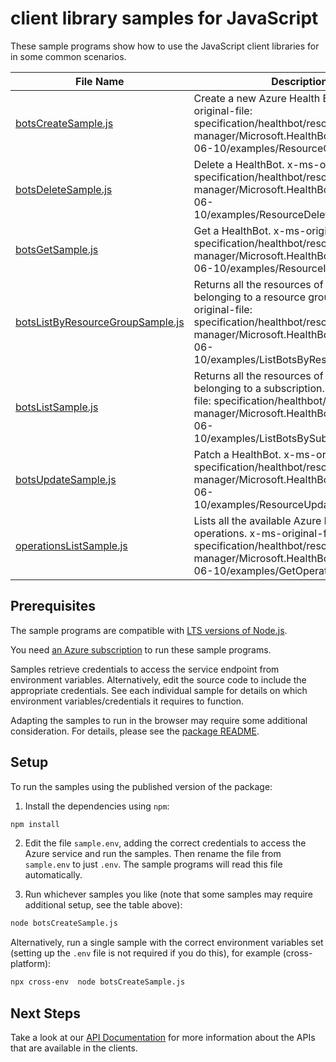 # client library samples for JavaScript

These sample programs show how to use the JavaScript client libraries for in some common scenarios.

| **File Name**                                                     | **Description**                                                                                                                                                                                                       |
| ----------------------------------------------------------------- | --------------------------------------------------------------------------------------------------------------------------------------------------------------------------------------------------------------------- |
| [botsCreateSample.js][botscreatesample]                           | Create a new Azure Health Bot. x-ms-original-file: specification/healthbot/resource-manager/Microsoft.HealthBot/stable/2021-06-10/examples/ResourceCreationPut.json                                                   |
| [botsDeleteSample.js][botsdeletesample]                           | Delete a HealthBot. x-ms-original-file: specification/healthbot/resource-manager/Microsoft.HealthBot/stable/2021-06-10/examples/ResourceDeletionDelete.json                                                           |
| [botsGetSample.js][botsgetsample]                                 | Get a HealthBot. x-ms-original-file: specification/healthbot/resource-manager/Microsoft.HealthBot/stable/2021-06-10/examples/ResourceInfoGet.json                                                                     |
| [botsListByResourceGroupSample.js][botslistbyresourcegroupsample] | Returns all the resources of a particular type belonging to a resource group x-ms-original-file: specification/healthbot/resource-manager/Microsoft.HealthBot/stable/2021-06-10/examples/ListBotsByResourceGroup.json |
| [botsListSample.js][botslistsample]                               | Returns all the resources of a particular type belonging to a subscription. x-ms-original-file: specification/healthbot/resource-manager/Microsoft.HealthBot/stable/2021-06-10/examples/ListBotsBySubscription.json   |
| [botsUpdateSample.js][botsupdatesample]                           | Patch a HealthBot. x-ms-original-file: specification/healthbot/resource-manager/Microsoft.HealthBot/stable/2021-06-10/examples/ResourceUpdatePatch.json                                                               |
| [operationsListSample.js][operationslistsample]                   | Lists all the available Azure Health Bot operations. x-ms-original-file: specification/healthbot/resource-manager/Microsoft.HealthBot/stable/2021-06-10/examples/GetOperations.json                                   |

## Prerequisites

The sample programs are compatible with [LTS versions of Node.js](https://nodejs.org/about/releases/).

You need [an Azure subscription][freesub] to run these sample programs.

Samples retrieve credentials to access the service endpoint from environment variables. Alternatively, edit the source code to include the appropriate credentials. See each individual sample for details on which environment variables/credentials it requires to function.

Adapting the samples to run in the browser may require some additional consideration. For details, please see the [package README][package].

## Setup

To run the samples using the published version of the package:

1. Install the dependencies using `npm`:

```bash
npm install
```

2. Edit the file `sample.env`, adding the correct credentials to access the Azure service and run the samples. Then rename the file from `sample.env` to just `.env`. The sample programs will read this file automatically.

3. Run whichever samples you like (note that some samples may require additional setup, see the table above):

```bash
node botsCreateSample.js
```

Alternatively, run a single sample with the correct environment variables set (setting up the `.env` file is not required if you do this), for example (cross-platform):

```bash
npx cross-env  node botsCreateSample.js
```

## Next Steps

Take a look at our [API Documentation][apiref] for more information about the APIs that are available in the clients.

[botscreatesample]: https://github.com/Azure/azure-sdk-for-js/blob/main/sdk/healthbot/arm-healthbot/samples/v2/javascript/botsCreateSample.js
[botsdeletesample]: https://github.com/Azure/azure-sdk-for-js/blob/main/sdk/healthbot/arm-healthbot/samples/v2/javascript/botsDeleteSample.js
[botsgetsample]: https://github.com/Azure/azure-sdk-for-js/blob/main/sdk/healthbot/arm-healthbot/samples/v2/javascript/botsGetSample.js
[botslistbyresourcegroupsample]: https://github.com/Azure/azure-sdk-for-js/blob/main/sdk/healthbot/arm-healthbot/samples/v2/javascript/botsListByResourceGroupSample.js
[botslistsample]: https://github.com/Azure/azure-sdk-for-js/blob/main/sdk/healthbot/arm-healthbot/samples/v2/javascript/botsListSample.js
[botsupdatesample]: https://github.com/Azure/azure-sdk-for-js/blob/main/sdk/healthbot/arm-healthbot/samples/v2/javascript/botsUpdateSample.js
[operationslistsample]: https://github.com/Azure/azure-sdk-for-js/blob/main/sdk/healthbot/arm-healthbot/samples/v2/javascript/operationsListSample.js
[apiref]: https://docs.microsoft.com/javascript/api/@azure/arm-healthbot?view=azure-node-preview
[freesub]: https://azure.microsoft.com/free/
[package]: https://github.com/Azure/azure-sdk-for-js/tree/main/sdk/healthbot/arm-healthbot/README.md
